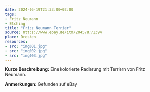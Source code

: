```yaml
---
date: 2024-06-19T21:33:00+02:00
tags:
- Fritz Neumann
- Etching
title: "Fritz Neumann Terrier"
source: https://www.ebay.de/itm/204578771394
place: Dresden
resources:
- src: "img001.jpg"
- src: "img002.jpg"
- src: "img003.jpg"
---
```


**Kurze Beschreibung:** Eine kolorierte Radierung mit Terriern von Fritz Neumann.

**Anmerkungen:** Gefunden auf eBay
